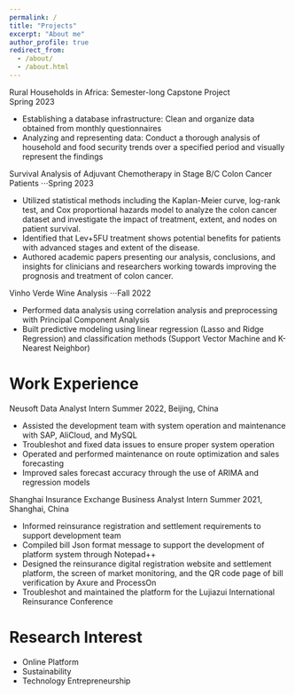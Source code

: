 ```yaml
---
permalink: /
title: "Projects"
excerpt: "About me"
author_profile: true
redirect_from: 
  - /about/
  - /about.html
---
```


Rural Households in Africa: Semester-long Capstone Project\
Spring 2023
- Establishing a database infrastructure: Clean and organize data obtained from monthly questionnaires
- Analyzing and representing data: Conduct a thorough analysis of household and food security trends over a
specified period and visually represent the findings

Survival Analysis of Adjuvant Chemotherapy in Stage B/C Colon Cancer Patients 
⋅⋅⋅Spring 2023
- Utilized statistical methods including the Kaplan-Meier curve, log-rank test, and Cox proportional hazards model to analyze the colon cancer dataset and investigate the impact of treatment, extent, and nodes on patient survival.
- Identified that Lev+5FU treatment shows potential benefits for patients with advanced stages and extent of the disease.
- Authored academic papers presenting our analysis, conclusions, and insights for clinicians and researchers working towards improving the prognosis and treatment of colon cancer.

Vinho Verde Wine Analysis
⋅⋅⋅Fall 2022
- Performed data analysis using correlation analysis and preprocessing with Principal Component Analysis
- Built predictive modeling using linear regression (Lasso and Ridge Regression) and classification methods
  (Support Vector Machine and K-Nearest Neighbor)

Work Experience 
======
Neusoft Data Analyst Intern
Summer 2022, Beijing, China
- Assisted the development team with system operation and maintenance with SAP, AliCloud, and MySQL
- Troubleshot and fixed data issues to ensure proper system operation
- Operated and performed maintenance on route optimization and sales forecasting
- Improved sales forecast accuracy through the use of ARIMA and regression models

Shanghai Insurance Exchange Business Analyst Intern 
Summer 2021, Shanghai, China
- Informed reinsurance registration and settlement requirements to support development team
- Compiled bill Json format message to support the development of platform system through Notepad++
- Designed the reinsurance digital registration website and settlement platform, the screen of market monitoring, and the QR code page of bill verification by Axure and ProcessOn
- Troubleshot and maintained the platform for the Lujiazui International Reinsurance Conference

Research Interest 
======
- Online Platform 
- Sustainability
- Technology Entrepreneurship
